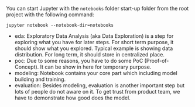 You can start Jupyter with the `notebooks` folder start-up folder from the root project with the following command:
```
jupyter notebook --notebook-dir=notebooks
```

- eda: Exploratory Data Analysis (aka Data Exploration) is a step for exploring what you have for later steps. For short term purpose, it should show what you explored. Typical example is showing data distribution. For long term, it should store in centralized place. 
- poc: Due to some reasons, you have to do some PoC (Proof-of-Concept). It can be show in here for temporary purpose.
- modeling: Notebook contains your core part which including model building and training. 
- evaluation: Besides modeling, evaluation is another important step but lots of people do not aware on it. To get trust from product team, we have to demonstrate how good does the model.